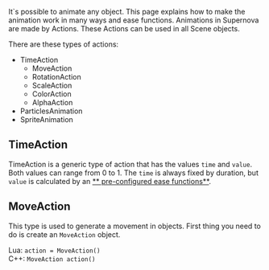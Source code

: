 It`s possible to animate any object. This page explains how to make the animation work in many ways and ease functions. Animations in Supernova are made by Actions. These Actions can be used in all Scene objects.

There are these types of actions:

* TimeAction
    * MoveAction
    * RotationAction
    * ScaleAction
    * ColorAction
    * AlphaAction
* ParticlesAnimation
* SpriteAnimation

## TimeAction

TimeAction is a generic type of action that has the values ```time``` and ```value```. Both values can range from 0 to 1. The ```time``` is always fixed by duration, but ```value``` is calculated by an [** pre-configured ease functions**](ease-functions).

## MoveAction

This type is used to generate a movement in objects. First thing you need to do is create an ```MoveAction``` object.

Lua: ```action = MoveAction()```  
C++: ```MoveAction action()```